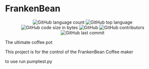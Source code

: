 # FrankenBean
<p align="center">
	<img alt="GitHub language count" src="https://img.shields.io/github/languages/count/the-amaya/FrankenBean?style=plastic">
	<img alt="GitHub top language" src="https://img.shields.io/github/languages/top/the-amaya/FrankenBean?style=plastic">
	<img alt="GitHub code size in bytes" src="https://img.shields.io/github/languages/code-size/the-amaya/FrankenBean?style=plastic">
	<img alt="GitHub" src="https://img.shields.io/github/license/the-amaya/FrankenBean?style=plastic">
	<img alt="GitHub contributors" src="https://img.shields.io/github/contributors/the-amaya/FrankenBean?style=plastic">
	<img alt="GitHub last commit" src="https://img.shields.io/github/last-commit/the-amaya/FrankenBean?style=plastic">
</p>
The ultimate coffee pot

This project is for the control of the FrankenBean Coffee maker

to use run pumptest.py
